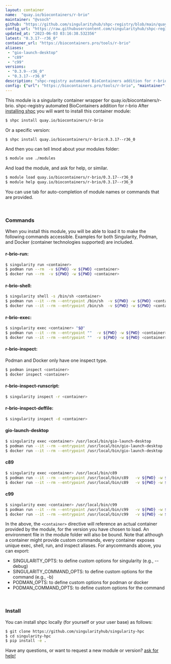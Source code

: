 ```yaml
---
layout: container
name:  "quay.io/biocontainers/r-brio"
maintainer: "@vsoch"
github: "https://github.com/singularityhub/shpc-registry/blob/main/quay.io/biocontainers/r-brio/container.yaml"
config_url: "https://raw.githubusercontent.com/singularityhub/shpc-registry/main/quay.io/biocontainers/r-brio/container.yaml"
updated_at: "2023-06-03 03:16:38.532356"
latest: "0.3.17--r36_0"
container_url: "https://biocontainers.pro/tools/r-brio"
aliases:
 - "gio-launch-desktop"
 - "c89"
 - "c99"
versions:
 - "0.3.9--r36_0"
 - "0.3.17--r36_0"
description: "shpc-registry automated BioContainers addition for r-brio"
config: {"url": "https://biocontainers.pro/tools/r-brio", "maintainer": "@vsoch", "description": "shpc-registry automated BioContainers addition for r-brio", "latest": {"0.3.17--r36_0": "sha256:ef62e194d9a221ab026dca091143a225d4659cc4624998145dc06678bf751011"}, "tags": {"0.3.9--r36_0": "sha256:09b828be0f35565a895bef5a84e63bf28e2cdc24673ccddc3e787207290fb8f8", "0.3.17--r36_0": "sha256:ef62e194d9a221ab026dca091143a225d4659cc4624998145dc06678bf751011"}, "docker": "quay.io/biocontainers/r-brio", "aliases": {"gio-launch-desktop": "/usr/local/bin/gio-launch-desktop", "c89": "/usr/local/bin/c89", "c99": "/usr/local/bin/c99"}}
---
```


This module is a singularity container wrapper for quay.io/biocontainers/r-brio.
shpc-registry automated BioContainers addition for r-brio
After [installing shpc](#install) you will want to install this container module:


```bash
$ shpc install quay.io/biocontainers/r-brio
```

Or a specific version:

```bash
$ shpc install quay.io/biocontainers/r-brio:0.3.17--r36_0
```

And then you can tell lmod about your modules folder:

```bash
$ module use ./modules
```

And load the module, and ask for help, or similar.

```bash
$ module load quay.io/biocontainers/r-brio/0.3.17--r36_0
$ module help quay.io/biocontainers/r-brio/0.3.17--r36_0
```

You can use tab for auto-completion of module names or commands that are provided.

<br>

### Commands

When you install this module, you will be able to load it to make the following commands accessible.
Examples for both Singularity, Podman, and Docker (container technologies supported) are included.

#### r-brio-run:

```bash
$ singularity run <container>
$ podman run --rm  -v ${PWD} -w ${PWD} <container>
$ docker run --rm  -v ${PWD} -w ${PWD} <container>
```

#### r-brio-shell:

```bash
$ singularity shell -s /bin/sh <container>
$ podman run --it --rm --entrypoint /bin/sh  -v ${PWD} -w ${PWD} <container>
$ docker run --it --rm --entrypoint /bin/sh  -v ${PWD} -w ${PWD} <container>
```

#### r-brio-exec:

```bash
$ singularity exec <container> "$@"
$ podman run --it --rm --entrypoint ""  -v ${PWD} -w ${PWD} <container> "$@"
$ docker run --it --rm --entrypoint ""  -v ${PWD} -w ${PWD} <container> "$@"
```

#### r-brio-inspect:

Podman and Docker only have one inspect type.

```bash
$ podman inspect <container>
$ docker inspect <container>
```

#### r-brio-inspect-runscript:

```bash
$ singularity inspect -r <container>
```

#### r-brio-inspect-deffile:

```bash
$ singularity inspect -d <container>
```


#### gio-launch-desktop

```bash
$ singularity exec <container> /usr/local/bin/gio-launch-desktop
$ podman run --it --rm --entrypoint /usr/local/bin/gio-launch-desktop   -v ${PWD} -w ${PWD} <container> -c " $@"
$ docker run --it --rm --entrypoint /usr/local/bin/gio-launch-desktop   -v ${PWD} -w ${PWD} <container> -c " $@"
```


#### c89

```bash
$ singularity exec <container> /usr/local/bin/c89
$ podman run --it --rm --entrypoint /usr/local/bin/c89   -v ${PWD} -w ${PWD} <container> -c " $@"
$ docker run --it --rm --entrypoint /usr/local/bin/c89   -v ${PWD} -w ${PWD} <container> -c " $@"
```


#### c99

```bash
$ singularity exec <container> /usr/local/bin/c99
$ podman run --it --rm --entrypoint /usr/local/bin/c99   -v ${PWD} -w ${PWD} <container> -c " $@"
$ docker run --it --rm --entrypoint /usr/local/bin/c99   -v ${PWD} -w ${PWD} <container> -c " $@"
```



In the above, the `<container>` directive will reference an actual container provided
by the module, for the version you have chosen to load. An environment file in the
module folder will also be bound. Note that although a container
might provide custom commands, every container exposes unique exec, shell, run, and
inspect aliases. For anycommands above, you can export:

 - SINGULARITY_OPTS: to define custom options for singularity (e.g., --debug)
 - SINGULARITY_COMMAND_OPTS: to define custom options for the command (e.g., -b)
 - PODMAN_OPTS: to define custom options for podman or docker
 - PODMAN_COMMAND_OPTS: to define custom options for the command

<br>

### Install

You can install shpc locally (for yourself or your user base) as follows:

```bash
$ git clone https://github.com/singularityhub/singularity-hpc
$ cd singularity-hpc
$ pip install -e .
```

Have any questions, or want to request a new module or version? [ask for help!](https://github.com/singularityhub/singularity-hpc/issues)